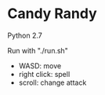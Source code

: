 # Candy Randy

Python 2.7

Run with "./run.sh"

- WASD: move
- right click: spell
- scroll: change attack
